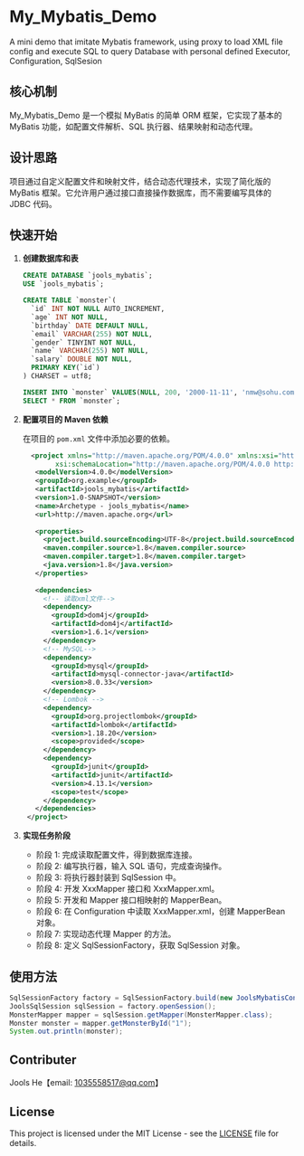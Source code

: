 # My_Mybatis_Demo
A mini demo that imitate Mybatis framework, using proxy to load XML file config and execute SQL to query Database with personal defined Executor, Configuration, SqlSesion


## 核心机制

My_Mybatis_Demo 是一个模拟 MyBatis 的简单 ORM 框架，它实现了基本的 MyBatis 功能，如配置文件解析、SQL 执行器、结果映射和动态代理。

## 设计思路

项目通过自定义配置文件和映射文件，结合动态代理技术，实现了简化版的 MyBatis 框架。它允许用户通过接口直接操作数据库，而不需要编写具体的 JDBC 代码。

## 快速开始

1. **创建数据库和表**

    ```sql
    CREATE DATABASE `jools_mybatis`;
    USE `jools_mybatis`;

    CREATE TABLE `monster`(
      `id` INT NOT NULL AUTO_INCREMENT,
      `age` INT NOT NULL,
      `birthday` DATE DEFAULT NULL,
      `email` VARCHAR(255) NOT NULL,
      `gender` TINYINT NOT NULL,
      `name` VARCHAR(255) NOT NULL,
      `salary` DOUBLE NOT NULL,
      PRIMARY KEY(`id`)
    ) CHARSET = utf8;

    INSERT INTO `monster` VALUES(NULL, 200, '2000-11-11', 'nmw@sohu.com', 1, '牛魔王', 8888.88);
    SELECT * FROM `monster`;
    ```

2. **配置项目的 Maven 依赖**

    在项目的 `pom.xml` 文件中添加必要的依赖。
   ```xml
     <project xmlns="http://maven.apache.org/POM/4.0.0" xmlns:xsi="http://www.w3.org/2001/XMLSchema-instance"
           xsi:schemaLocation="http://maven.apache.org/POM/4.0.0 http://maven.apache.org/maven-v4_0_0.xsd">
      <modelVersion>4.0.0</modelVersion>
      <groupId>org.example</groupId>
      <artifactId>jools_mybatis</artifactId>
      <version>1.0-SNAPSHOT</version>
      <name>Archetype - jools_mybatis</name>
      <url>http://maven.apache.org</url>
    
      <properties>
        <project.build.sourceEncoding>UTF-8</project.build.sourceEncoding>
        <maven.compiler.source>1.8</maven.compiler.source>
        <maven.compiler.target>1.8</maven.compiler.target>
        <java.version>1.8</java.version>
      </properties>
    
      <dependencies>
        <!-- 读取xml文件-->
        <dependency>
          <groupId>dom4j</groupId>
          <artifactId>dom4j</artifactId>
          <version>1.6.1</version>
        </dependency>
        <!-- MySQL-->
        <dependency>
          <groupId>mysql</groupId>
          <artifactId>mysql-connector-java</artifactId>
          <version>8.0.33</version>
        </dependency>
        <!-- Lombok -->
        <dependency>
          <groupId>org.projectlombok</groupId>
          <artifactId>lombok</artifactId>
          <version>1.18.20</version>
          <scope>provided</scope>
        </dependency>
        <dependency>
          <groupId>junit</groupId>
          <artifactId>junit</artifactId>
          <version>4.13.1</version>
          <scope>test</scope>
        </dependency>
      </dependencies>
    </project>
   ```

4. **实现任务阶段**

    - 阶段 1: 完成读取配置文件，得到数据库连接。
    - 阶段 2: 编写执行器，输入 SQL 语句，完成查询操作。
    - 阶段 3: 将执行器封装到 SqlSession 中。
    - 阶段 4: 开发 XxxMapper 接口和 XxxMapper.xml。
    - 阶段 5: 开发和 Mapper 接口相映射的 MapperBean。
    - 阶段 6: 在 Configuration 中读取 XxxMapper.xml，创建 MapperBean 对象。
    - 阶段 7: 实现动态代理 Mapper 的方法。
    - 阶段 8: 定义 SqlSessionFactory，获取 SqlSession 对象。

## 使用方法

```java
SqlSessionFactory factory = SqlSessionFactory.build(new JoolsMybatisConfiguration());
JoolsSqlSession sqlSession = factory.openSession();
MonsterMapper mapper = sqlSession.getMapper(MonsterMapper.class);
Monster monster = mapper.getMonsterById("1");
System.out.println(monster);
```
## Contributer
Jools He【email: 1035558517@qq.com】

## License

This project is licensed under the MIT License - see the [LICENSE](LICENSE) file for details.
